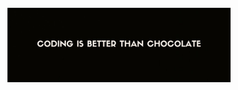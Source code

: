 <img src="https://raw.githubusercontent.com/martatomchuck/martatomchuck/master/images/chocolate.jpg" alt="coding is better than chocolate"></img>
